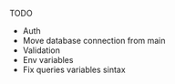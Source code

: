 TODO
- Auth
- Move database connection from main
- Validation
- Env variables
- Fix queries variables sintax